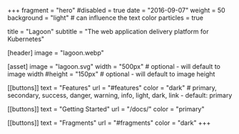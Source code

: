 +++
fragment = "hero"
#disabled = true
date = "2016-09-07"
weight = 50
background = "light" # can influence the text color
particles = true

title = "Lagoon"
subtitle = "The web application delivery platform for Kubernetes"

[header]
  image = "lagoon.webp"

[asset]
  image = "lagoon.svg"
  width = "500px" # optional - will default to image width
  #height = "150px" # optional - will default to image height

[[buttons]]
  text = "Features"
  url = "#features"
  color = "dark" # primary, secondary, success, danger, warning, info, light, dark, link - default: primary

[[buttons]]
  text = "Getting Started"
  url = "/docs/"
  color = "primary"

[[buttons]]
  text = "Fragments"
  url = "#fragments"
  color = "dark"
+++
